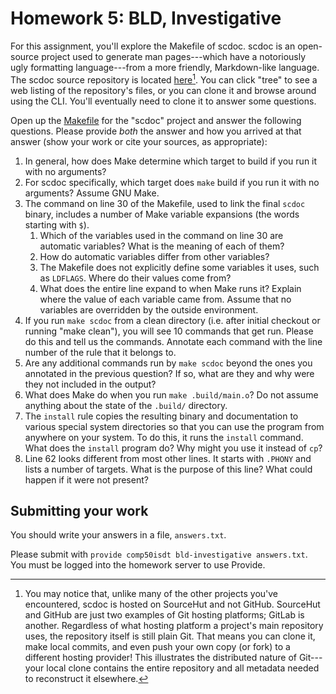 ---
---
# Homework 5: BLD, Investigative

For this assignment, you'll explore the Makefile of scdoc. scdoc is an
open-source project used to generate man pages---which have a notoriously ugly
formatting language---from a more friendly, Markdown-like language. The scdoc
source repository is located
[here](https://git.sr.ht/~sircmpwn/scdoc)[^different-forge]. You can click
"tree" to see a web listing of the repository's files, or you can clone it and
browse around using the CLI. You'll eventually need to clone it to answer some
questions.

[^different-forge]: You may notice that, unlike many of the other projects
    you've encountered, scdoc is hosted on SourceHut and not GitHub. SourceHut
    and GitHub are just two examples of Git hosting platforms; GitLab is
    another.  Regardless of what hosting platform a project's main repository
    uses, the repository itself is still plain Git. That means you can clone
    it, make local commits, and even push your own copy (or fork) to a
    different hosting provider! This illustrates the distributed nature of
    Git---your local clone contains the entire repository and all metadata
    needed to reconstruct it elsewhere.

Open up the
[Makefile](https://git.sr.ht/~sircmpwn/scdoc/tree/master/item/Makefile) for the
"scdoc" project and answer the following questions. Please provide *both* the
answer and how you arrived at that answer (show your work or cite your sources,
as appropriate):

1. In general, how does Make determine which target to build if you run it with
   no arguments?
1. For scdoc specifically, which target does `make` build if you run it with no
   arguments? Assume GNU Make.
1. The command on line 30 of the Makefile, used to link the final `scdoc`
   binary, includes a number of Make variable expansions (the words starting
   with `$`).
   1. Which of the variables used in the command on line 30 are automatic
      variables? What is the meaning of each of them?
   1. How do automatic variables differ from other variables? 
   1. The Makefile does not explicitly define some variables it uses, such as
      `LDFLAGS`. Where do their values come from?
   1. What does the entire line expand to when Make runs it? Explain where the
      value of each variable came from. Assume that no variables are overridden
      by the outside environment.
1. If you run `make scdoc` from a clean directory (i.e. after initial checkout
   or running "make clean"), you will see 10 commands that get run. Please do
   this and tell us the commands. Annotate each command with the line number of
   the rule that it belongs to.
1. Are any additional commands run by `make scdoc` beyond the ones you
   annotated in the previous question? If so, what are they and why were they
   not included in the output?
1. What does Make do when you run `make .build/main.o`? Do not assume anything
   about the state of the `.build/` directory.
1. The `install` rule copies the resulting binary and documentation to various
   special system directories so that you can use the program from anywhere on
   your system. To do this, it runs the `install` command. What does the
   `install` program do? Why might you use it instead of `cp`?
1. Line 62 looks different from most other lines. It starts with `.PHONY` and
   lists a number of targets. What is the purpose of this line? What could
   happen if it were not present?

## Submitting your work

You should write your answers in a file, `answers.txt`.

Please submit with `provide comp50isdt bld-investigative answers.txt`. You must
be logged into the homework server to use Provide.
